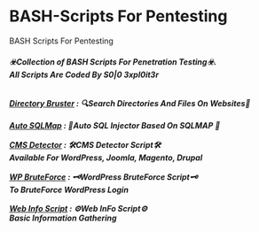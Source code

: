 # BASH-Scripts For Pentesting
BASH Scripts For Pentesting<br>
<h5>☣️Collection of BASH Scripts For Penetration Testing☣️.<br>
All Scripts Are Coded By S0|0 3xpl0it3r<br><br><br>
<a href="https://github.com/T-Tools/BASH-Scripts/blob/main/bruster.sh">Directory Bruster</a> : 🔍Search Directories And Files On Websites🔎<br><br>
<a href="https://github.com/T-Tools/BASH-Scripts/blob/main/auto-sqlmap.sh">Auto SQLMap</a> : 💉Auto SQL Injector Based On SQLMAP 💉<br><br>
<a href="https://github.com/T-Tools/BASH-Scripts/blob/main/cms.sh">CMS Detector</a> : 🛠️CMS Detector Script🛠️<br>Available For WordPress, Joomla, Magento, Drupal<br><br>
<a href="https://github.com/T-Tools/BASH-Scripts/blob/main/wp-brute.sh">WP BruteForce</a> : 🗝️WordPress BruteForce Script🗝️<br>To BruteForce WordPress Login<br><br>
<a href="https://github.com/T-Tools/BASH-Scripts/blob/main/basic-info.sh">Web Info Script</a> : ⚙️Web InFo Script⚙️<br>Basic Information Gathering<br><br>
